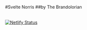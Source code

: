 #Svelte Norris
##by The Brandolorian
\
\
\
[![Netlify Status](https://api.netlify.com/api/v1/badges/347c529b-1f18-4863-a3b6-39519e6f1358/deploy-status)](https://app.netlify.com/sites/svelte-norris/deploys)